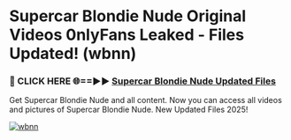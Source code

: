 # Supercar Blondie Nude Original Videos 0nlyFans Leaked - Files Updated! (wbnn)

<h3>🔴 CLICK HERE 🌐==►► <a href="https://tinyurl.com/y5r63du9" rel="nofollow">Supercar Blondie Nude Updated Files</a></h3>

Get Supercar Blondie Nude and all content. Now you can access all videos and pictures of Supercar Blondie Nude. New Updated Files 2025!

[![wbnn](https://i.imgur.com/UVo9nyh.gif)](https://tinyurl.com/y5r63du9)